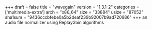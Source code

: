 +++
draft = false
title = "wavegain"
version = "1.3.1-2"
categories = ['multimedia-extra']
arch = "x86_64"
size = "33884"
usize = "87052"
sha1sum = "9436cccbfebe0a5b2deaf239b92007b9ad720686"
+++
an audio file normalizer using ReplayGain algorithms